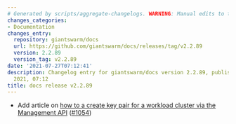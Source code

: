 ```yaml
---
# Generated by scripts/aggregate-changelogs. WARNING: Manual edits to this files will be overwritten.
changes_categories:
- Documentation
changes_entry:
  repository: giantswarm/docs
  url: https://github.com/giantswarm/docs/releases/tag/v2.2.89
  version: 2.2.89
  version_tag: v2.2.89
date: '2021-07-27T07:12:41'
description: Changelog entry for giantswarm/docs version 2.2.89, published on 27 July
  2021, 07:12
title: docs release v2.2.89
---
```


- Add article on [how to a create key pair for a workload cluster via the Management API](https://docs.giantswarm.io/use-the-api/management-api/wc-key-pairs/) ([#1054](https://github.com/giantswarm/docs/pull/1054))
